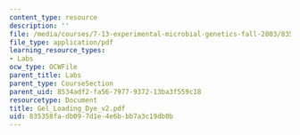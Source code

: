 ```yaml
---
content_type: resource
description: ''
file: /media/courses/7-13-experimental-microbial-genetics-fall-2003/835358fadb097d1e4e6bbb7a3c19db0b_Gel_Loading_Dye_v2.pdf
file_type: application/pdf
learning_resource_types:
- Labs
ocw_type: OCWFile
parent_title: Labs
parent_type: CourseSection
parent_uid: 8534adf2-fa56-7977-9372-13ba3f559c18
resourcetype: Document
title: Gel_Loading_Dye_v2.pdf
uid: 835358fa-db09-7d1e-4e6b-bb7a3c19db0b
---
```

